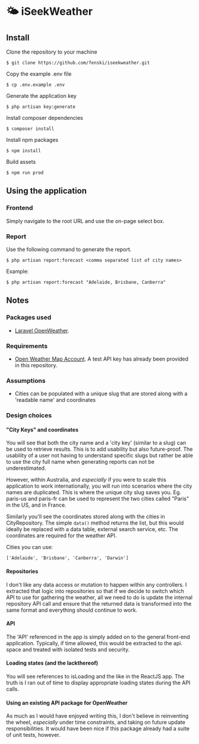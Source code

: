 # 🌤 iSeekWeather

## Install

Clone the repository to your machine

	$ git clone https://github.com/fenski/iseekweather.git

Copy the example .env file

	$ cp .env.example .env

Generate the application key

	$ php artisan key:generate
	
Install composer dependencies

    $ composer install
	
Install npm packages

    $ npm install
	
Build assets

    $ npm run prod
    
## Using the application

### Frontend
Simply navigate to the root URL and use the on-page select box.

### Report
Use the following command to generate the report.

    $ php artisan report:forecast <comma separated list of city names>
    
Example:

    $ php artisan report:forecast "Adelaide, Brisbane, Canberra"

## Notes

### Packages used

- [Laravel OpenWeather](https://github.com/dnsimmons/openweather).

### Requirements

- [Open Weather Map Account](https://openweathermap.org/). A test API key has already been provided in this repository.

### Assumptions
- Cities can be populated with a unique slug that are stored along with a 'readable name' and coordinates

### Design choices
#### "City Keys" and coordinates
You will see that both the city name and a 'city key' (similar to a slug) can be used to retrieve results. This is to add usability but also future-proof. The usability of a user not having to understand specific slugs but rather be able to use the city full name when generating reports can not be underestimated. 

However, within Australia, and _especially_ if you were to scale this application to work internationally, you will run into scenarios where the city names are duplicated. This is where the unique city slug saves you. Eg. paris-us and paris-fr can be used to represent the two cities called "Paris" in the US, and in France.

Similarly you'll see the coordinates stored along with the cities in CityRepository. The simple `data()` method returns the list, but this would ideally be replaced with a data table, external search service, etc. The coordinates are required for the weather API.

 Cities you can use:
 
``
    ['Adelaide', 'Brisbane', 'Canberra', 'Darwin']
``

#### Repositories
I don't like any data access or mutation to happen within any controllers. I extracted that logic into repositories so that if we decide to switch which API to use for gathering the weather, all we need to do is update the internal repository API call and ensure that the returned data is transformed into the same format and everything should continue to work.

#### API
The 'API' referenced in the app is simply added on to the general front-end application. Typically, if time allowed, this would be extracted to the api.<app> space and treated with isolated tests and security.

#### Loading states (and the lackthereof)
You will see references to isLoading and the like in the ReactJS app. The truth is I ran out of time to display appropriate loading states during the API calls.

#### Using an existing API package for OpenWeather
As much as I would have enjoyed writing this, I don't believe in reinventing the wheel, _especially_ under time constraints, and taking on future update responsibilities. It would have been nice if this package already had a suite of unit tests, however.